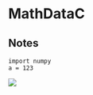 # MathDataC

## Notes
```
import numpy
a = 123
```
<img src="https://aluminumbleachers.com/wp-content/uploads/2015/10/fau-football-small.jpg">
